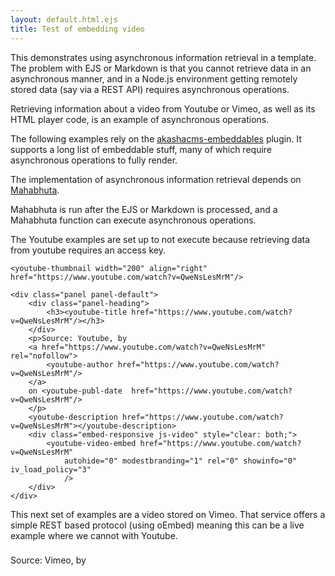```yaml
---
layout: default.html.ejs
title: Test of embedding video
---
```


This demonstrates using asynchronous information retrieval in a template.  The problem with EJS or Markdown is that you cannot retrieve data in an asynchronous manner, and in a Node.js environment getting remotely stored data (say via a REST API) requires asynchronous operations.

Retrieving information about a video from Youtube or Vimeo, as well as its HTML player code, is an example of asynchronous operations.

The following examples rely on the [akashacms-embeddables](https://www.npmjs.com/packages/akashacms-embeddables) plugin.  It supports a long list of embeddable stuff, many of which require asynchronous operations to fully render.

The implementation of asynchronous information retrieval depends on [Mahabhuta](http://akashacms.com/documents/mahabhuta.html).

Mahabhuta is run after the EJS or Markdown is processed, and a Mahabhuta function can execute asynchronous operations.

The Youtube examples are set up to not execute because retrieving data from youtube requires an access key.

```
<youtube-thumbnail width="200" align="right" href="https://www.youtube.com/watch?v=QweNsLesMrM"/>
```

```
<div class="panel panel-default">
    <div class="panel-heading">
        <h3><youtube-title href="https://www.youtube.com/watch?v=QweNsLesMrM"/></h3>
    </div>
    <p>Source: Youtube, by
    <a href="https://www.youtube.com/watch?v=QweNsLesMrM" rel="nofollow">
    	<youtube-author href="https://www.youtube.com/watch?v=QweNsLesMrM"/>
    </a>
    on <youtube-publ-date  href="https://www.youtube.com/watch?v=QweNsLesMrM"/>
    </p>
    <youtube-description href="https://www.youtube.com/watch?v=QweNsLesMrM"></youtube-description>
    <div class="embed-responsive js-video" style="clear: both;">
        <youtube-video-embed href="https://www.youtube.com/watch?v=QweNsLesMrM"
            autohide="0" modestbranding="1" rel="0" showinfo="0" iv_load_policy="3"
            />
    </div>
</div>
```


This next set of examples are a video stored on Vimeo.  That service offers a simple REST based protocol (using oEmbed) meaning this can be a live example where we cannot with Youtube.



<div class="panel panel-default">
<div class="panel-heading">
<vimeo-thumbnail width="200" align="right" url="http://vimeo.com/110572345"></vimeo-thumbnail>
<h3><vimeo-title url="http://vimeo.com/110572345"/></h3>
</div>
<p>Source: Vimeo, by
<a href="http://vimeo.com/110572345" rel="nofollow">
<vimeo-author url="http://vimeo.com/110572345"/>
</a></p>
<vimeo-description url="http://vimeo.com/110572345"></vimeo-description>
<vimeo-player url="http://vimeo.com/110572345" />
</div>
